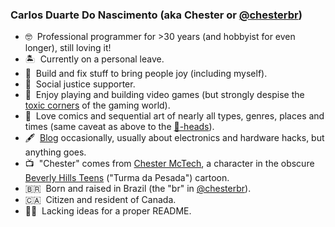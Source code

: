 ### Carlos Duarte Do Nascimento (aka Chester or [@chesterbr](https://github.com/chesterbr))

- 🤓 &nbsp;Professional programmer for >30 years (and hobbyist for even longer), still loving it!
- 🏝️ &nbsp;Currently on a personal leave.
- 🔧 &nbsp;Build and fix stuff to bring people joy (including myself).
- 💪 &nbsp;Social justice supporter.
- 👾 &nbsp;Enjoy playing and building video games (but strongly despise the [toxic corners](https://en.wikipedia.org/wiki/Gamergate_(harassment_campaign)) of the gaming world).
- 💬 &nbsp;Love comics and sequential art of nearly all types, genres, places and times (same caveat as above to the [💩-heads](https://en.wikipedia.org/wiki/Comicsgate)).
- 🖋 &nbsp;[Blog](https://chester.me) occasionally, usually about electronics and hardware hacks, but anything goes.
- 📺 &nbsp;"Chester" comes from [Chester McTech](https://www.youtube.com/watch?v=hamimmdHzUo), a character in the obscure [Beverly Hills Teens](https://en.wikipedia.org/wiki/Beverly_Hills_Teens) ("Turma da Pesada") cartoon.
- 🇧🇷 &nbsp;Born and raised in Brazil (the "br" in [@chesterbr](https://github.com/chesterbr)).
- 🇨🇦 &nbsp;Citizen and resident of Canada.
- 🤷‍♂️ &nbsp;Lacking ideas for a proper README.
<!--
**chesterbr/chesterbr** is a ✨ _special_ ✨ repository because its `README.md` (this file) appears on your GitHub profile.

Here are some ideas to get you started:

- 🔭 I’m currently working on ...
- 🌱 I’m currently learning ...
- 👯 I’m looking to collaborate on ...
- 🤔 I’m looking for help with ...
- 💬 Ask me about ...
- 📫 How to reach me: ...
- 😄 Pronouns: ...
- ⚡ Fun fact: ...
-->
